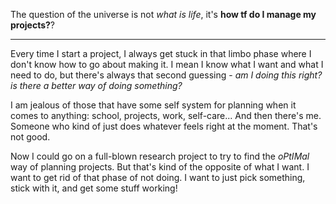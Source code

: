 The question of the universe is not *what is life*, it's **how tf do I manage my projects?**?  

---

Every time I start a project, I always get stuck in that limbo phase where I don't know how to go about making it. I mean I know what I want and what I need to do, but there's always that second guessing - *am I doing this right? is there a better way of doing something?*

I am jealous of those that have some self system for planning when it comes to anything: school, projects, work, self-care... And then there's me. Someone who kind of just does whatever feels right at the moment. That's not good. 

Now I could go on a full-blown research project to try to find the *oPtIMal* way of planning projects. But that's kind of the opposite of what I want. I want to get rid of that phase of not doing. I want to just pick something, stick with it, and get some stuff working!
